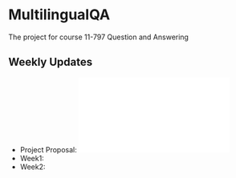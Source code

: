 # MultilingualQA
The project for course 11-797 Question and Answering

## Weekly Updates

- Project Proposal: ![proposal](./proposal.pdf)
- Week1: 
- Week2: 
